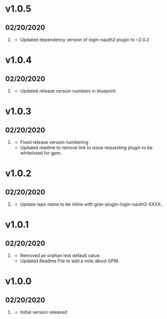# v1.0.5
## 02/20/2020

1. [](#maintenance)
    * Updated dependency version of login-oauth2 plugin to ~2.0.2 

# v1.0.4
## 02/20/2020

1. [](#maintenance)
    * Updated release version numbers in blueprint. 

# v1.0.3
## 02/20/2020

1. [](#maintenance)
    * Fixed release version numbering
    * Updated readme to remove link to issue requesting plugin to be whitelisted for gpm.

# v1.0.2
## 02/20/2020

1. [](#maintenance)
    * Update repo name to be inline with grav-plugin-login-oauth2-XXXX.

# v1.0.1
## 02/20/2020

1. [](#maintenance)
    * Removed an orphan test default value. 
    * Updated Readme File to add a note about GPM.  

# v1.0.0
## 02/20/2020

1. [](#new)
    * Initial version released
